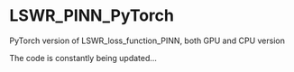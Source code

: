 # LSWR_PINN_PyTorch
PyTorch version of LSWR_loss_function_PINN, both GPU and CPU version   



   
The code is constantly being updated...

